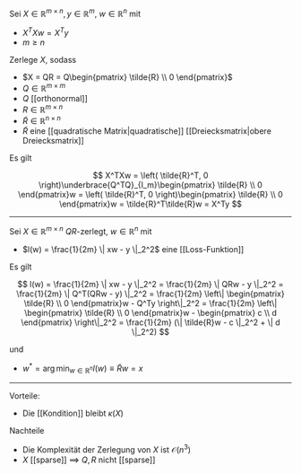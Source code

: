 Sei $X \in \mathbb{R}^{m \times n}, y \in \mathbb{R}^m$, $w \in \mathbb{R}^n$ mit
- $X^TXw = X^Ty$
- $m \ge n$

Zerlege $X$, sodass
- $X = QR = Q\begin{pmatrix} \tilde{R} \\ 0 \end{pmatrix}$
- $Q \in \mathbb{R}^{m \times m}$
- $Q$ [[orthonormal]]
- $R \in \mathbb{R}^{m \times n}$
- $\tilde{R} \in \mathbb{R}^{n \times n}$
- $\tilde{R}$ eine [[quadratische Matrix|quadratische]] [[Dreiecksmatrix|obere Dreiecksmatrix]]

Es gilt

$$
	X^TXw = \left( \tilde{R}^T, 0 \right)\underbrace{Q^TQ}_{I_m}\begin{pmatrix} \tilde{R} \\ 0 \end{pmatrix}w = \left( \tilde{R}^T, 0 \right)\begin{pmatrix} \tilde{R} \\ 0 \end{pmatrix}w = \tilde{R}^T\tilde{R}w = X^Ty
$$

---

Sei $X \in \mathbb{R}^{m \times n}$ $QR$-zerlegt, $w \in \mathbb{R}^n$ mit
- $l(w) = \frac{1}{2m} \| xw - y \|_2^2$ eine [[Loss-Funktion]]

Es gilt

$$
	l(w) = \frac{1}{2m} \| xw - y \|_2^2 = \frac{1}{2m} \| QRw - y \|_2^2 = \frac{1}{2m} \| Q^T(QRw - y) \|_2^2 = \frac{1}{2m} \left\| \begin{pmatrix}
		\tilde{R} \\ 0
	\end{pmatrix}w - Q^Ty \right\|_2^2 = \frac{1}{2m} \left\| \begin{pmatrix}
		\tilde{R} \\ 0
	\end{pmatrix}w - \begin{pmatrix}
		c \\ d
	\end{pmatrix} \right\|_2^2 = \frac{1}{2m} (\| \tilde{R}w - c \|_2^2 + \| d \|_2^2)
$$

und
- $w^* = \arg\min_{w \in \mathbb{R}^n} l(w) \equiv \tilde{R}w = x$

---

Vorteile:
- Die [[Kondition]] bleibt $\kappa(X)$

Nachteile
- Die Komplexität der Zerlegung von $X$ ist $\mathcal{O}(n^3)$
- $X$ [[sparse]] $\implies$ $Q, R$ nicht [[sparse]]
